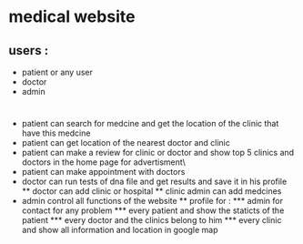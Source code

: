 # medical website

## users :
* patient or any user
* doctor
* admin
#
* patient can search for medcine and get the location of the clinic that have this medcine 
* patient can get location of the nearest doctor and clinic
* patient can make a review for clinic or doctor and show top 5 clinics and doctors in the home page for advertisment\
* patient can make appointment with doctors
* doctor can run tests of dna file and get results and save it in his profile
  ** doctor can add clinic or hospital 
  ** clinic admin can add medcines
* admin control all functions of the website
** profile for :
*** admin for contact for any problem
*** every patient and show the staticts of the patient
*** every doctor and the clinics belong to him
*** every clinic and show all information and location in google map
 


 
 



